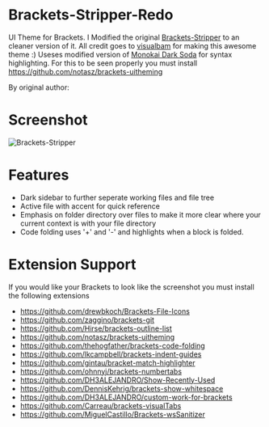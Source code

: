 # Brackets-Stripper-Redo
UI Theme for Brackets.
I Modified the original [Brackets-Stripper](https://github.com/visualbam/Brackets-Stripper) to an cleaner version of it.
All credit goes to [visualbam](https://github.com/visualbam) for making this awesome theme :)
Useses modified version of [Monokai Dark Soda](https://github.com/rainje/Monokai-Dark-Soda) for syntax highlighting. For this to be seen properly you must install https://github.com/notasz/brackets-uitheming

By original author:

Screenshot
===============
![Brackets-Stripper](https://raw.githubusercontent.com/hendrysadrak/Brackets-Stripper/master/screenshots/stripper-ui.png)

Features
===============
* Dark sidebar to further seperate working files and file tree
* Active file with accent for quick reference
* Emphasis on folder directory over files to make it more clear where your current context is with your file directory
* Code folding uses '+' and '-' and highlights when a block is folded.

Extension Support
===============
If you would like your Brackets to look like the screenshot you must install the following extensions
* https://github.com/drewbkoch/Brackets-File-Icons
* https://github.com/zaggino/brackets-git
* https://github.com/Hirse/brackets-outline-list
* https://github.com/notasz/brackets-uitheming
* https://github.com/thehogfather/brackets-code-folding
* https://github.com/lkcampbell/brackets-indent-guides
* https://github.com/gintau/bracket-match-highlighter
* https://github.com/ohnnyj/brackets-numbertabs
* https://github.com/DH3ALEJANDRO/Show-Recently-Used
* https://github.com/DennisKehrig/brackets-show-whitespace
* https://github.com/DH3ALEJANDRO/custom-work-for-brackets
* https://github.com/Carreau/brackets-visualTabs
* https://github.com/MiguelCastillo/Brackets-wsSanitizer
